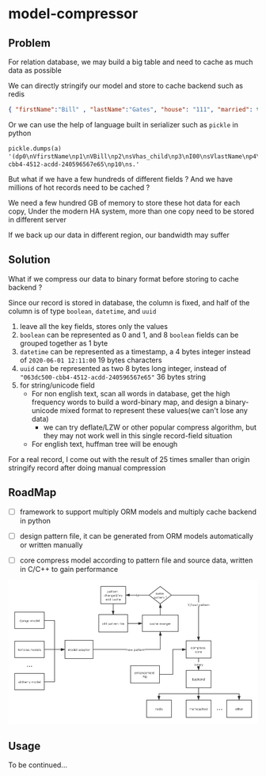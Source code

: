 # model-compressor


## Problem

For relation database, we may build a big table and need to cache as much data as possible

We can directly stringify  our model and store to cache backend such as redis

```json
{ "firstName":"Bill" , "lastName":"Gates", "house": "111", "married": true, "has_child": false, "id": "063dc500-cbb4-4512-acdd-240596567e65"}
```

Or we can use the help of language built in serializer such as `pickle` in python

```python3
pickle.dumps(a)
'(dp0\nVfirstName\np1\nVBill\np2\nsVhas_child\np3\nI00\nsVlastName\np4\nVGates\np5\nsVmarried\np6\nI01\nsVhouse\np7\nV111\np8\nsVid\np9\nV063dc500-cbb4-4512-acdd-240596567e65\np10\ns.'
```

But what if we have a few hundreds of different fields ? And we have millions of hot records need to be cached ?

We need a few hundred GB of memory to store these hot data for each copy, Under the modern HA system, more than one copy need to be stored in different server

If we back up our data in different region, our bandwidth may suffer

## Solution

What if we compress our data to binary format before storing to cache backend ?

Since our record is stored in database, the column is fixed, and half of the column is of type `boolean`, `datetime`, and `uuid`

1. leave all the key fields, stores only the values
2. `boolean` can be represented as 0 and 1, and 8 `boolean` fields can be grouped together as 1 byte 
3. `datetime` can be represented as a timestamp, a 4 bytes integer instead of `2020-06-01 12:11:00` 19 bytes characters
4. `uuid` can be represented as two 8 bytes long integer, instead of `"063dc500-cbb4-4512-acdd-240596567e65"` 36 bytes string
5. for string/unicode field
   * For non english text, scan all words in database, get the high frequency words to build a word-binary map, and design a binary-unicode mixed format to represent these values(we can't lose any data)
     * we can try deflate/LZW or other popular compress algorithm, but they may not work well in this single record-field situation
   * For english text, huffman tree will be enough

For a real record,  I come out with the result of  25 times smaller than origin stringify record after doing manual compression



## RoadMap

* [ ] framework to support multiply ORM models and multiply cache backend in python

* [ ] design pattern file, it can be generated from ORM models automatically or written manually
* [ ] core compress model according to pattern file and source data, written in C/C++ to gain performance

![design](./compress.png)



## Usage

To be continued...
